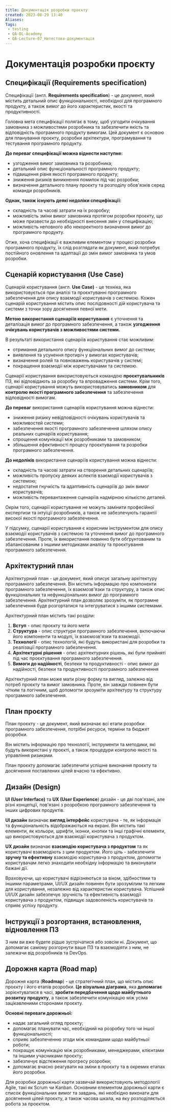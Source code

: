 ```yaml
---
title: Документація розробки проєкту
created: 2023-08-29 13:40
Aliases:
Tags: 
 - testing
 - QA-DL-Academy
 - QA-Lecture-07_Нетестова-документація
---
```


# Документація розробки проєкту

## Специфікації (Requirements specification)

Специфікації (англ. **Requirements specification**) - це документ, який містить детальний опис функціональності, необхідної для програмного продукту, а також вимог до його характеристик, якості та продуктивності.

Головна мета специфікації полягає в тому, щоб узгодити очікування замовника з можливостями розробника та забезпечити якість та відповідність програмного продукту вимогам. Цей документ є основою для планування проєкту, розробки архітектури, програмування та тестування програмного продукту.

**До переваг специфікації можна віднести наступне:**
* узгодження вимог замовника та розробника;
* детальний опис функціональності програмного продукту;
* підвищення рівня якості програмного продукту;
* зниження ризиків виникнення помилок під час розробки;
* визначення детального плану проєкту та розподілу обов'язків серед команди розробників.

**Однак, також існують деякі недоліки специфікації:**
* складність та часові затрати на їх розробку;
* можливість зміни вимог замовника протягом розробки проєкту, що може призвести до необхідності внесення змін у специфікацію;
* можливість неповного або некоректного визначення вимог до програмного продукту.

Отже, хоча специфікації є важливим елементом у процесі розробки програмного продукту, їх слід розглядати як документ, який потребує постійного оновлення та адаптації до змін вимог замовника та умов розробки.

## Сценарій користування (Use Case)

Сценарій користування (англ. **Use Case)** - це техніка, яка використовується при аналізі та проєктуванні програмного забезпечення для опису взаємодії користувачів з системою. Кожен сценарій користування містить опис послідовності дій користувача та системи з точки зору досягнення певної мети.

**Метою використання сценаріїв користування** є уточнення та деталізація вимог до програмного забезпечення, а також **узгодження очікувань користувачів з можливостями системи.**

В результаті використання сценаріїв користування стає можливим:
* отримання детального опису функціональних вимог до системи;
* виявлення та усунення протиріч у вимогах користувачів;
* визначення ролей та повноважень користувачів у системі;
* покращення взаємодії між користувачами та системою.

Сценарії користування використовуються командою **проєктувальників** ПЗ, які відповідають за розробку та впровадження системи. Крім того, сценарії користування можуть використовуватись **замовником** для **контролю якості програмного забезпечення** та забезпечення відповідності вимогам.

**До переваг** використання сценаріїв користування можна віднести:
* зниження ризику невідповідності очікувань користувачів та можливостей системи;
* забезпечення якості програмного забезпечення шляхом опису реальних сценаріїв користування;
* спрощення комунікації між розробниками та замовником;
* збільшення ефективності процесу проєктування та розробки програмного забезпечення.

**До недоліків** використання сценаріїв користування можна віднести:
* складність та часові затрати на створення детальних сценаріїв;
* можливість пропуску деяких аспектів взаємодії користувачів з системою;
* недостатня гнучкість та адаптивність сценаріїв до змін вимог користувачів;
* можливість перевантаження сценаріїв надмірною кількістю деталей.

Окрім того, сценарії користування не можуть замінити професійної експертизи та інтуїції розробників, а також не забезпечують гарантії високої якості програмного забезпечення.

У підсумку, сценарії користування є корисним інструментом для опису взаємодії користувачів з системою та уточнення вимог до програмного забезпечення. Проте, їх використання повинно бути обґрунтованим та збалансованим з іншими методиками аналізу та проєктування програмного забезпечення.

## Архітектурний план 

Архітектурний план - це документ, який описує загальну архітектуру програмного забезпечення. Він містить інформацію про компоненти програмного забезпечення, їх взаємозв'язки та структуру, а також опис функціональних та нефункціональних вимог до програмного забезпечення. Архітектурний план дозволяє зрозуміти, як програмне забезпечення буде розгортатися та інтегруватися з іншими системами.

Архітектурний план містить такі розділи:
1. **Вступ** - опис проєкту та його мети
2. **Структура** - опис структури програмного забезпечення, включаючи його компоненти та модулі, їх взаємозв'язки та взаємодії.
3. **Технології** - опис технологій, які будуть використані для розробки та реалізації програмного забезпечення.
4. **Архітектурні рішення** - опис архітектурних рішень, які були прийняті під час проєктування програмного забезпечення.
5. **Вимоги до надійності**, безпеки та продуктивності - опис вимог до надійності, безпеки та продуктивності програмного забезпечення

Архітектурний план може мати різну форму та вигляд, залежно від потреб проєкту та вимог замовника. Проте, він завжди повинен бути чітким та логічним, щоб допомогти зрозуміти архітектуру та структуру програмного забезпечення.

## План проєкту

План проєкту - це документ, який визначає всі етапи розробки програмного забезпечення, потрібні ресурси, терміни та бюджет розробки.

Він містить інформацію про технології, інструменти та методики, які будуть використані у проєкті, а також процедури контролю якості та управління ризиками.

План проєкту допомагає забезпечити успішне виконання проєкту та досягнення поставлених цілей вчасно та ефективно.

## Дизайн (Design)

**UI (User Interface)** та **UX (User Experience**) дизайн - це дві пов'язані, але різні концепції, пов'язані з розробкою програмного забезпечення та інших цифрових продуктів.

**UI дизайн** визначає **вигляд інтерфейс** користувача - те, як інформація та функціональність відображаються на екрані. Він містить такі елементи, як кольори, шрифти, іконки, кнопки та інші графічні елементи, що використовуються для взаємодії користувача з продуктом.

**UX дизайн** визначає **взаємодію користувача з продуктом** та як користувачі взаємодіють з цим продуктом. Його ціль - забезпечити **зручну та ефективну** взаємодію користувача з продуктом, допомогти користувачам легко знаходити необхідну інформацію та виконувати бажані дії.

Враховуючи, що користувачі відрізняються за віком, здібностями та іншими параметрами, UI/UX дизайн повинен бути зрозумілим та легким для користування, незалежно від характеристик користувача. Успішний UI/UX дизайн забезпечує зручність та ефективність взаємодії користувача з продуктом, підвищує задоволеність користувачів та сприяє успіху продукту.

## Інструкції з розгортання, встановлення, відновлення ПЗ 

З ним ви вже будете рідше зустрічатися або зовсім ні. Документ, що допомагає самому розгорнути ваше ПЗ та взаємодіяти з ним, не залежачи від розробників та DevOps. 

## Дорожня карта (Road map)

Дорожня карта (**Roadmap**) - це стратегічний план, що містить опис проєкту і його етапів розробки. **Це візуальна діаграма**, яка **допомагає** зорієнтуватися в часі, **зробити передбачення щодо майбутнього розвитку продукту**, а також забезпечити комунікацію між усіма зацікавленими сторонами проєкту.

**Основні переваги дорожньої:**
* надає загальний огляд проєкту;
* допомагає планувати час, необхідний на розробку того чи іншої функціональності;
* сприяє забезпеченню згоди між командами щодо майбутньої роботи;
* покращує комунікацію між розробниками, менеджерами, клієнтами та іншими учасниками проєкту;
* забезпечує відстеження прогресу розробки;
* допомагає вчасно реагувати на зміни в проєкту та в окремих етапах його розробки.

Для розробки дорожньої карти зазвичай використовують методології Agile, такі як Scrum чи Kanban. Основним елементом дорожньої карти є список функціональних вимог та завдань, які необхідно виконати для досягнення цілей проєкту, а також часова шкала, на яку розподіляється робота за проєктом.